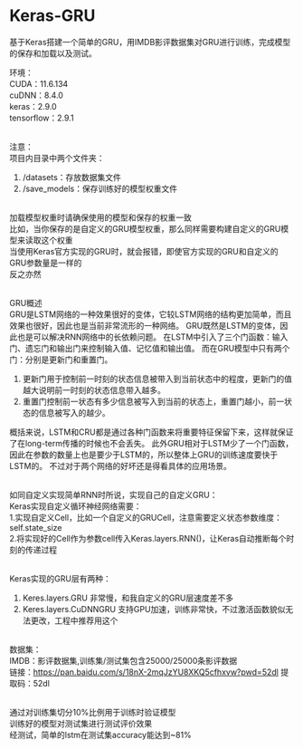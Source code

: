 # Keras-GRU
基于Keras搭建一个简单的GRU，用IMDB影评数据集对GRU进行训练，完成模型的保存和加载以及测试。

环境：<br />
CUDA：11.6.134<br />
cuDNN：8.4.0<br />
keras：2.9.0<br />
tensorflow：2.9.1<br /><br />

注意：<br />
项目内目录中两个文件夹：<br />
1. /datasets：存放数据集文件<br />
2. /save_models：保存训练好的模型权重文件<br /><br />

加载模型权重时请确保使用的模型和保存的权重一致<br />
比如，当你保存的是自定义的GRU模型权重，那么同样需要构建自定义的GRU模型来读取这个权重<br />
当使用Keras官方实现的GRU时，就会报错，即使官方实现的GRU和自定义的GRU参数量是一样的<br />
反之亦然<br /><br />

GRU概述<br />
GRU是LSTM网络的一种效果很好的变体，它较LSTM网络的结构更加简单，而且效果也很好，因此也是当前非常流形的一种网络。
GRU既然是LSTM的变体，因此也是可以解决RNN网络中的长依赖问题。
在LSTM中引入了三个门函数：输入门、遗忘门和输出门来控制输入值、记忆值和输出值。
而在GRU模型中只有两个门：分别是更新门和重置门。<br />
1. 更新门用于控制前一时刻的状态信息被带入到当前状态中的程度，更新门的值越大说明前一时刻的状态信息带入越多。
2. 重置门控制前一状态有多少信息被写入到当前的状态上，重置门越小，前一状态的信息被写入的越少。<br />

概括来说，LSTM和CRU都是通过各种门函数来将重要特征保留下来，这样就保证了在long-term传播的时候也不会丢失。
此外GRU相对于LSTM少了一个门函数，因此在参数的数量上也是要少于LSTM的，所以整体上GRU的训练速度要快于LSTM的。
不过对于两个网络的好坏还是得看具体的应用场景。<br /><br />

如同自定义实现简单RNN时所说，实现自己的自定义GRU：<br />
Keras实现自定义循环神经网络需要：<br />
1.实现自定义Cell，比如一个自定义的GRUCell，注意需要定义状态参数维度：self.state_size<br />
2.将实现好的Cell作为参数cell传入Keras.layers.RNN()，让Keras自动推断每个时刻的传递过程<br /><br />

Keras实现的GRU层有两种：<br />
1. Keres.layers.GRU  非常慢，和我自定义的GRU层速度差不多<br />
2. Keres.layers.CuDNNGRU 支持GPU加速，训练非常快，不过激活函数貌似无法更改，工程中推荐用这个<br /><br />

数据集：<br />
IMDB：影评数据集,训练集/测试集包含25000/25000条影评数据<br />
链接：https://pan.baidu.com/s/18nX-2mqJzYU8XKQ5cfhxvw?pwd=52dl 提取码：52dl<br /><br />

通过对训练集切分10%比例用于训练时验证模型<br />
训练好的模型对测试集进行测试评价效果<br />
经测试，简单的lstm在测试集accuracy能达到~81%<br />
